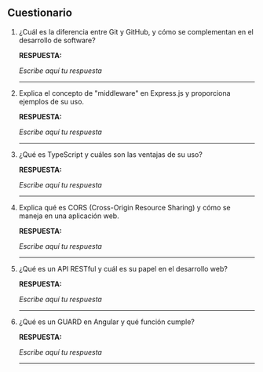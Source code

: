## Cuestionario

1. ¿Cuál es la diferencia entre Git y GitHub, y cómo se complementan en el desarrollo de software?
    
    **RESPUESTA:**

    *Escribe aquí tu respuesta*

    ***
2. Explica el concepto de "middleware" en Express.js y proporciona ejemplos de su uso.
    
    **RESPUESTA:**

    *Escribe aquí tu respuesta*

    ***
3. ¿Qué es TypeScript y cuáles son las ventajas de su uso?
    
    **RESPUESTA:**

    *Escribe aquí tu respuesta*

    ***
4. Explica qué es CORS (Cross-Origin Resource Sharing) y cómo se maneja en una aplicación web.
    
    **RESPUESTA:**

    *Escribe aquí tu respuesta*

    ***
5. ¿Qué es un API RESTful y cuál es su papel en el desarrollo web?
    
    **RESPUESTA:**

    *Escribe aquí tu respuesta*

    ***
6. ¿Qué es un GUARD en Angular y qué función cumple?
    
    **RESPUESTA:**

    *Escribe aquí tu respuesta*

    ***